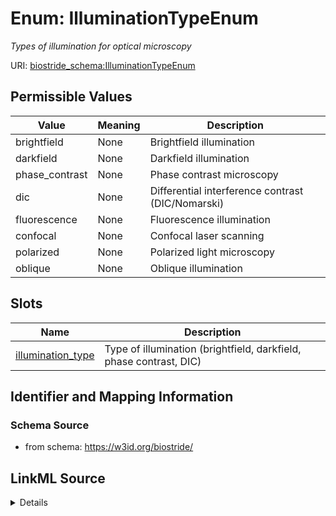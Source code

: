 # Enum: IlluminationTypeEnum 




_Types of illumination for optical microscopy_



URI: [biostride_schema:IlluminationTypeEnum](https://w3id.org/biostride/schema/IlluminationTypeEnum)

## Permissible Values

| Value | Meaning | Description |
| --- | --- | --- |
| brightfield | None | Brightfield illumination |
| darkfield | None | Darkfield illumination |
| phase_contrast | None | Phase contrast microscopy |
| dic | None | Differential interference contrast (DIC/Nomarski) |
| fluorescence | None | Fluorescence illumination |
| confocal | None | Confocal laser scanning |
| polarized | None | Polarized light microscopy |
| oblique | None | Oblique illumination |




## Slots

| Name | Description |
| ---  | --- |
| [illumination_type](illumination_type.md) | Type of illumination (brightfield, darkfield, phase contrast, DIC) |





## Identifier and Mapping Information






### Schema Source


* from schema: https://w3id.org/biostride/






## LinkML Source

<details>
```yaml
name: IlluminationTypeEnum
description: Types of illumination for optical microscopy
from_schema: https://w3id.org/biostride/
rank: 1000
permissible_values:
  brightfield:
    text: brightfield
    description: Brightfield illumination
  darkfield:
    text: darkfield
    description: Darkfield illumination
  phase_contrast:
    text: phase_contrast
    description: Phase contrast microscopy
  dic:
    text: dic
    description: Differential interference contrast (DIC/Nomarski)
  fluorescence:
    text: fluorescence
    description: Fluorescence illumination
  confocal:
    text: confocal
    description: Confocal laser scanning
  polarized:
    text: polarized
    description: Polarized light microscopy
  oblique:
    text: oblique
    description: Oblique illumination

```
</details>